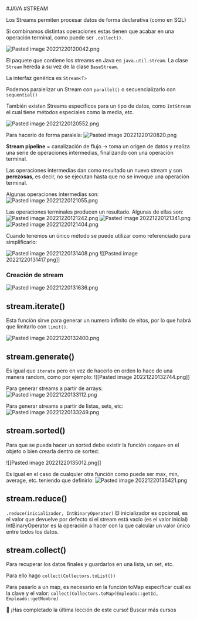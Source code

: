 #JAVA #STREAM

Los Streams permiten procesar datos de forma declarativa (como en SQL)

Si combinamos distintas operaciones estas tienen que acabar en una operación terminal, como puede ser `.collect()`.

![Pasted image 20221220120042.png](Pasted%20image%2020221220120042.png)

El paquete que contiene los streams en Java es `java.util.stream`. La clase `Stream` hereda a su vez de la clase `BaseStream`. 

La interfaz genérica es `Stream<T>`

Podemos paralelizar un Stream con `parallel()` o secuencializarlo con `sequential()`

También existen Streams específicos para un tipo de datos, como `IntStream` el cual tiene métodos especiales como la media, etc.

![Pasted image 20221220120552.png](Pasted%20image%2020221220120552.png)

Para hacerlo de forma paralela:
![Pasted image 20221220120820.png](Pasted%20image%2020221220120820.png)


**Stream pipeline** = canalización de flujo -> toma un origen de datos y realiza una serie de operaciones intermedias, finalizando con una operación terminal.

Las operaciones intermedias dan como resultado un nuevo stream y son **perezosas**, es decir, no se ejecutan hasta que no se invoque una operación terminal.

Algunas operaciones intermedias son:
![Pasted image 20221220121055.png](Pasted%20image%2020221220121055.png)

Las operaciones terminales producen un resultado. Algunas de ellas son:
![Pasted image 20221220121242.png](Pasted%20image%2020221220121242.png)
![Pasted image 20221220121341.png](Pasted%20image%2020221220121341.png)
![Pasted image 20221220121404.png](Pasted%20image%2020221220121404.png)

Cuando tenemos un único método se puede utilizar como referenciado para simplificarlo:
 
![Pasted image 20221220131408.png](Pasted%20image%2020221220131408.png)
![[Pasted image 20221220131417.png]]

### Creación de stream
![Pasted image 20221220131636.png](Pasted%20image%2020221220131636.png)

## stream.iterate()
Esta función sirve para generar un numero infinito de eltos, por lo que habrá que limitarlo con `limit()`. 

![Pasted image 20221220132400.png](Pasted%20image%2020221220132400.png)

## stream.generate()
Es igual que `iterate` pero en vez de hacerlo en orden lo hace de una manera random, como por ejemplo:
![[Pasted image 20221220132744.png]]

Para generar streams a partir de arrays:
![Pasted image 20221220133112.png](Pasted%20image%2020221220133112.png)


Para generar streams a partir de listas, sets, etc:
![Pasted image 20221220133249.png](Pasted%20image%2020221220133249.png)

## stream.sorted()

Para que se pueda hacer un sorted debe existir la función `compare` en el objeto o bien crearla dentro de sorted:

![[Pasted image 20221220135012.png]]

Es igual en el caso de cualquier otra función como puede ser max, min, average, etc. teniendo que definirlo:
![Pasted image 20221220135421.png](Pasted%20image%2020221220135421.png)

## stream.reduce()
`.reduce(inicializador, IntBinaryOperator)`
El inicializador es opcional, es el valor que devuelve por defecto si el stream está vacío (es el valor inicial)
IntBinaryOperator es la operación a hacer con la que calcular un valor único entre todos los datos.

## stream.collect()

Para recuperar los datos finales y guardarlos en una lista, un set, etc.

Para ello hago `collect(Collectors.toList())`

Para pasarlo a un map, es necesario en la función toMap especificar cuál es la clave y el valor: `collect(Collectors.toMap(Empleado::getId, Empleado::getNombre)`

🙌 ¡Has completado la última lección de este curso!
Buscar más cursos















